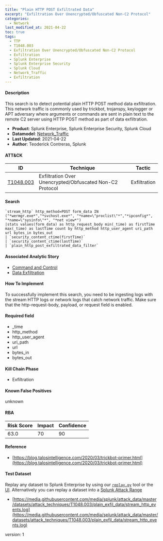```yaml
---
title: "Plain HTTP POST Exfiltrated Data"
excerpt: "Exfiltration Over Unencrypted/Obfuscated Non-C2 Protocol"
categories:
  - Network
last_modified_at: 2021-04-22
toc: true
tags:
  - TTP
  - T1048.003
  - Exfiltration Over Unencrypted/Obfuscated Non-C2 Protocol
  - Exfiltration
  - Splunk Enterprise
  - Splunk Enterprise Security
  - Splunk Cloud
  - Network_Traffic
  - Exfiltration
---
```




#### Description

This search is to detect potential plain HTTP POST method data exfiltration. This network traffic is commonly used by trickbot, trojanspy, keylogger or APT adversary where arguments or commands are sent in plain text to the remote C2 server using HTTP POST method as part of data exfiltration.

- **Product**: Splunk Enterprise, Splunk Enterprise Security, Splunk Cloud
- **Datamodel**: [Network_Traffic](https://docs.splunk.com/Documentation/CIM/latest/User/NetworkTraffic)
- **Last Updated**: 2021-04-22
- **Author**: Teoderick Contreras, Splunk


#### ATT&CK

| ID          | Technique   | Tactic       |
| ----------- | ----------- |--------------|
| [T1048.003](https://attack.mitre.org/techniques/T1048/003/) | Exfiltration Over Unencrypted/Obfuscated Non-C2 Protocol | Exfiltration |


#### Search

```
`stream_http` http_method=POST form_data IN ("*wermgr.exe*","*svchost.exe*", "*name=\"proclist\"*","*ipconfig*", "*name=\"sysinfo\"*", "*net view*") 
|stats values(form_data) as http_request_body min(_time) as firstTime max(_time) as lastTime count by http_method http_user_agent uri_path url bytes_in bytes_out 
| `security_content_ctime(firstTime)` 
| `security_content_ctime(lastTime)` 
| `plain_http_post_exfiltrated_data_filter`
```

#### Associated Analytic Story
* [Command and Control](_stories/command_and_control)
* [Data Exfiltration](_stories/data_exfiltration)


#### How To Implement
To successfully implement this search, you need to be ingesting logs with the stream HTTP logs or network logs that catch network traffic. Make sure that the http-request-body, payload, or request field is enabled.

#### Required field
* _time
* http_method
* http_user_agent
* uri_path
* url
* bytes_in
* bytes_out


#### Kill Chain Phase
* Exfiltration


#### Known False Positives
unknown



#### RBA

| Risk Score  | Impact      | Confidence   |
| ----------- | ----------- |--------------|
| 63.0 | 70 | 90 |



#### Reference

* [https://blog.talosintelligence.com/2020/03/trickbot-primer.html](https://blog.talosintelligence.com/2020/03/trickbot-primer.html)



#### Test Dataset
Replay any dataset to Splunk Enterprise by using our [`replay.py`](https://github.com/splunk/attack_data#using-replaypy) tool or the [UI](https://github.com/splunk/attack_data#using-ui).
Alternatively you can replay a dataset into a [Splunk Attack Range](https://github.com/splunk/attack_range#replay-dumps-into-attack-range-splunk-server)

* [https://media.githubusercontent.com/media/splunk/attack_data/master/datasets/attack_techniques/T1048.003/plain_exfil_data/stream_http_events.log](https://media.githubusercontent.com/media/splunk/attack_data/master/datasets/attack_techniques/T1048.003/plain_exfil_data/stream_http_events.log)


_version_: 1